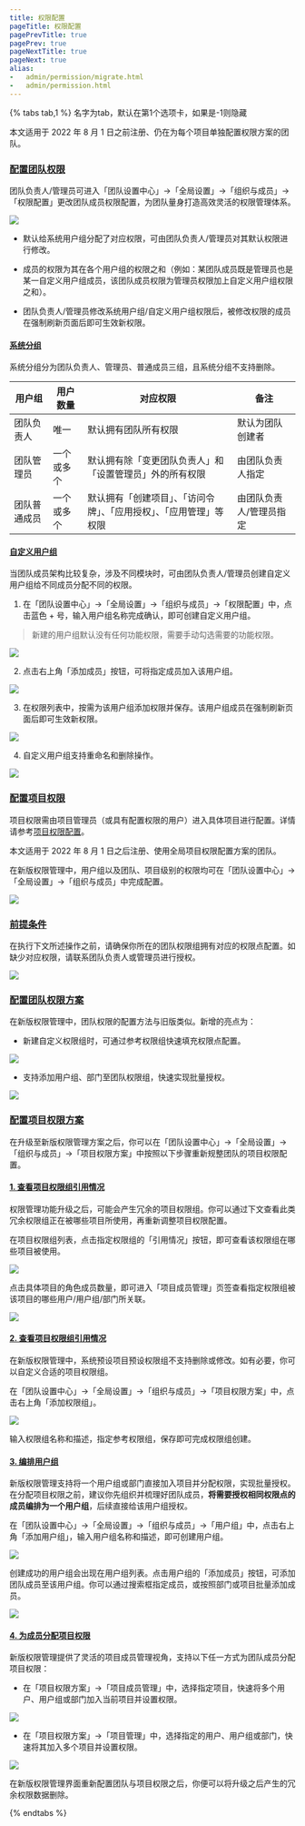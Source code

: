 ```yaml
---
title: 权限配置
pageTitle: 权限配置
pagePrevTitle: true
pagePrev: true
pageNextTitle: true
pageNext: true
alias: 
-   admin/permission/migrate.html  
-   admin/permission.html 
---
```


{% tabs tab,1 %} 名字为tab，默认在第1个选项卡，如果是-1则隐藏
<!-- tab 旧版权限方案-->

本文适用于 2022 年 8 月 1 日之前注册、仍在为每个项目单独配置权限方案的团队。


### [配置团队权限](#config-team-permission)

团队负责人/管理员可进入「团队设置中心」->「全局设置」->「组织与成员」->「权限配置」更改团队成员权限配置，为团队量身打造高效灵活的权限管理体系。

![](https://help-assets.codehub.cn/enterprise/20210929165448.png)

-   默认给系统用户组分配了对应权限，可由团队负责人/管理员对其默认权限进行修改。

-   成员的权限为其在各个用户组的权限之和（例如：某团队成员既是管理员也是某一自定义用户组成员，该团队成员权限为管理员权限加上自定义用户组权限之和）。

-   团队负责人/管理员修改系统用户组/自定义用户组权限后，被修改权限的成员在强制刷新页面后即可生效新权限。

#### [系统分组](#system-group)

系统分组分为团队负责人、管理员、普通成员三组，且系统分组不支持删除。


| 用户组 |用户数量| 对应权限 | 备注|
| ------------ | ------------- | ------------- |------------- |
| 团队负责人 |唯一| 默认拥有团队所有权限 |默认为团队创建者|
团队管理员 |一个或多个| 默认拥有除「变更团队负责人」和「设置管理员」外的所有权限|由团队负责人指定|
团队普通成员 | 一个或多个|默认拥有「创建项目」、「访问令牌」、「应用授权」、「应用管理」等权限|由团队负责人/管理员指定|


#### [自定义用户组](#custom-group)

当团队成员架构比较复杂，涉及不同模块时，可由团队负责人/管理员创建自定义用户组给不同成员分配不同的权限。

1.  在「团队设置中心」->「全局设置」->「组织与成员」->「权限配置」中，点击蓝色 + 号，输入用户组名称完成确认，即可创建自定义用户组。

> 新建的用户组默认没有任何功能权限，需要手动勾选需要的功能权限。

![](https://help-assets.codehub.cn/enterprise/20210929165758.png)

2.  点击右上角「添加成员」按钮，可将指定成员加入该用户组。

![](https://help-assets.codehub.cn/enterprise/20210929165907.png)

3.  在权限列表中，按需为该用户组添加权限并保存。该用户组成员在强制刷新页面后即可生效新权限。

![](https://help-assets.codehub.cn/enterprise/20210914154412.png)

4.  自定义用户组支持重命名和删除操作。

![](https://help-assets.codehub.cn/enterprise/20210914154341.png)

### [配置项目权限](#config-project-permission)

项目权限需由项目管理员（或具有配置权限的用户）进入具体项目进行配置。详情请参考[项目权限配置](/docs/project-settings/permission.html)。

<!-- endtab -->
<!-- tab 新版权限方案-->

本文适用于 2022 年 8 月 1 日之后注册、使用全局项目权限配置方案的团队。

在新版权限管理中，用户组以及团队、项目级别的权限均可在「团队设置中心」->「全局设置」->「组织与成员」中完成配置。

![](https://help-assets.codehub.cn/enterprise/20220629141302.png)

### [前提条件](#prerequisite)

在执行下文所述操作之前，请确保你所在的团队权限组拥有对应的权限点配置。如缺少对应权限，请联系团队负责人或管理员进行授权。

![](https://help-assets.codehub.cn/enterprise/20220630152131.png)

### [配置团队权限方案](#config-team)

在新版权限管理中，团队权限的配置方法与旧版类似。新增的亮点为：
*   新建自定义权限组时，可通过参考权限组快速填充权限点配置。

![](https://help-assets.codehub.cn/enterprise/20220630115654.png)

*   支持添加用户组、部门至团队权限组，快速实现批量授权。

![](https://help-assets.codehub.cn/enterprise/20220630120441.png)

### [配置项目权限方案](#config-team)

在升级至新版权限管理方案之后，你可以在「团队设置中心」->「全局设置」->「组织与成员」->「项目权限方案」中按照以下步骤重新规整团队的项目权限配置。

#### [1.  查看项目权限组引用情况](#view)

权限管理功能升级之后，可能会产生冗余的项目权限组。你可以通过下文查看此类冗余权限组正在被哪些项目所使用，再重新调整项目权限配置。

在项目权限组列表，点击指定权限组的「引用情况」按钮，即可查看该权限组在哪些项目被使用。

![](https://help-assets.codehub.cn/enterprise/20220630134904.png)

点击具体项目的角色成员数量，即可进入「项目成员管理」页签查看指定权限组被该项目的哪些用户/用户组/部门所关联。

![](https://help-assets.codehub.cn/enterprise/20220630135028.png)

#### [2.  查看项目权限组引用情况](#view)

在新版权限管理中，系统预设项目预设权限组不支持删除或修改。如有必要，你可以自定义合适的项目权限组。

在「团队设置中心」->「全局设置」->「组织与成员」->「项目权限方案」中，点击右上角「添加权限组」。

![](https://help-assets.codehub.cn/enterprise/20220630134658.png)

输入权限组名称和描述，指定参考权限组，保存即可完成权限组创建。

#### [3.  编排用户组](#view)

新版权限管理支持将一个用户组或部门直接加入项目并分配权限，实现批量授权。在分配项目权限之前，建议你先组织并梳理好团队成员，**将需要授权相同权限点的成员编排为一个用户组**，后续直接给该用户组授权。

在「团队设置中心」->「全局设置」->「组织与成员」->「用户组」中，点击右上角「添加用户组」，输入用户组名称和描述，即可创建用户组。

![](https://help-assets.codehub.cn/enterprise/20220120140242.png)

创建成功的用户组会出现在用户组列表。点击用户组的「添加成员」按钮，可添加团队成员至该用户组。你可以通过搜索框指定成员，或按照部门或项目批量添加成员。

![](https://help-assets.codehub.cn/enterprise/20220120141453.png)


#### [4.  为成员分配项目权限](#view)

新版权限管理提供了灵活的项目成员管理视角，支持以下任一方式为团队成员分配项目权限：

*   在「项目权限方案」->「项目成员管理」中，选择指定项目，快速将多个用户、用户组或部门加入当前项目并设置权限。

![](https://help-assets.codehub.cn/enterprise/20220630135956.png)

*   在「项目权限方案」->「项目管理」中，选择指定的用户、用户组或部门，快速将其加入多个项目并设置权限。

![](https://help-assets.codehub.cn/enterprise/20220630141341.png)

在新版权限管理界面重新配置团队与项目权限之后，你便可以将升级之后产生的冗余权限数据删除。

<!-- endtab -->
{% endtabs %}




